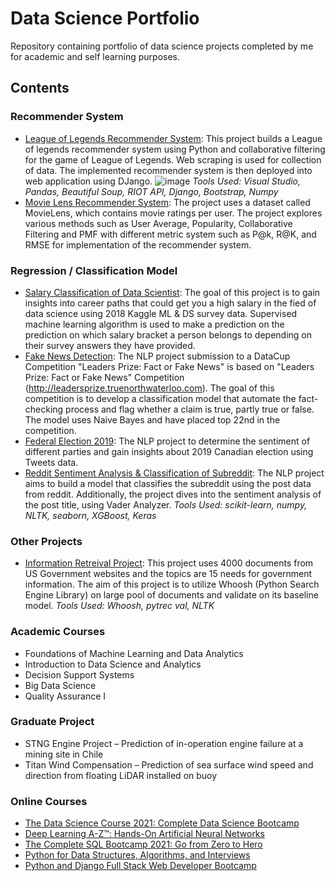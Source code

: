 # Data Science Portfolio

Repository containing portfolio of data science projects completed by me for academic and self learning purposes. 

## Contents
### Recommender System
* [League of Legends Recommender System](https://github.com/seok0704/lol-recsys): This project builds a League of legends recommender system using Python and collaborative filtering for the game of League of Legends. Web scraping is used for collection of data. The implemented recommender system is then deployed into web application using DJango.
![image](https://user-images.githubusercontent.com/17075250/122316912-9c9aec80-ceea-11eb-8c41-6eadeb08d91f.png)
_Tools Used: Visual Studio, Pandas, Beautiful Soup, RIOT API, Django, Bootstrap, Numpy_
* [Movie Lens Recommender System](https://github.com/seok0704/lol-recsys): The project uses a dataset called MovieLens, which contains movie ratings per user. The project explores various methods such as User Average, Popularity, Collaborative Filtering and PMF with different metric system such as P@k, R@K, and RMSE for implementation of the recommender system.


### Regression / Classification Model
* [Salary Classification of Data Scientist](https://github.com/seok0704/Salary-Classification): The goal of this project is to gain insights into career paths that could get you a high salary in the fied of data science using 2018 Kaggle ML & DS survey data. Supervised machine learning algorithm is used to make a prediction on the prediction on which salary bracket a person belongs to depending on their survey answers they have provided.
* [Fake News Detection](https://github.com/seok0704/fake-news-datacup): The NLP project submission to a DataCup Competition "Leaders Prize: Fact or Fake News" is based on "Leaders Prize: Fact or Fake News" Competition (http://leadersprize.truenorthwaterloo.com). The goal of this competition is to develop a classification model that automate the fact-checking process and flag whether a claim is true, partly true or false. The model uses Naive Bayes and have placed top 22nd in the competition.
* [Federal Election 2019](https://github.com/seok0704/federal-election-2019): The NLP project to determine the sentiment of different parties and gain insights about 2019 Canadian election using Tweets data.
* [Reddit Sentiment Analysis & Classification of Subreddit](https://github.com/seok0704/DL-Portfoilio/blob/main/Reddit%20NLP%20Project.ipynb): The NLP project aims to build a model that classifies the subreddit using the post data from reddit. Additionally, the project dives into the sentiment analysis of the post title, using Vader Analyzer.
_Tools Used: scikit-learn, numpy, NLTK, seaborn, XGBoost, Keras_

### Other Projects
* [Information Retreival Project](https://github.com/seok0704/JC-Portfoilio/blob/main/ir_assignment.ipynb): This project uses 4000 documents from US Government websites and the topics are 15 needs for government information. The aim of this project is to utilize Whoosh (Python Search Engine Library) on large pool of documents and validate on its baseline model.
_Tools Used: Whoosh, pytrec val, NLTK_

### Academic Courses
* Foundations of Machine Learning and Data Analytics
* Introduction to Data Science and Analytics
* Decision Support Systems
* Big Data Science
* Quality Assurance I

### Graduate Project
* STNG Engine Project – Prediction of in-operation engine failure at a mining site in Chile
* Titan Wind Compensation – Prediction of sea surface wind speed and direction from floating LiDAR installed on buoy

### Online Courses
* [The Data Science Course 2021: Complete Data Science Bootcamp](https://www.udemy.com/course/the-data-science-course-complete-data-science-bootcamp/)
* [Deep Learning A-Z™: Hands-On Artificial Neural Networks](https://www.udemy.com/course/deeplearning/)
* [The Complete SQL Bootcamp 2021: Go from Zero to Hero](https://www.udemy.com/course/the-complete-sql-bootcamp/)
* [Python for Data Structures, Algorithms, and Interviews](https://www.udemy.com/course/python-for-data-structures-algorithms-and-interviews/)
* [Python and Django Full Stack Web Developer Bootcamp](https://www.udemy.com/course/python-and-django-full-stack-web-developer-bootcamp/)


